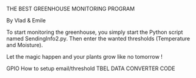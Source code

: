 THE BEST GREENHOUSE MONITORING PROGRAM

By Vlad & Emile

To start monitoring the greenhouse,
you simply start the Python script named SendingInfo2.py.
Then enter the wanted thresholds (Temperature and Moisture).

Let the magic happen and your plants grow like no tomorrow !

GPIO
How to setup email/threshold
TBEL DATA CONVERTER CODE
